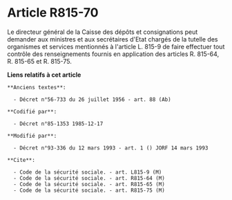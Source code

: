 # Article R815-70

Le directeur général de la Caisse des dépôts et consignations peut demander aux ministres et aux secrétaires d'Etat chargés
de la tutelle des organismes et services mentionnés à l'article L. 815-9 de faire effectuer tout contrôle des renseignements
fournis en application des articles R. 815-64, R. 815-65 et R. 815-75.

**Liens relatifs à cet article**

	**Anciens textes**:

	  - Décret n°56-733 du 26 juillet 1956 - art. 88 (Ab)

	**Codifié par**:

	  - Décret n°85-1353 1985-12-17

	**Modifié par**:

	  - Décret n°93-336 du 12 mars 1993 - art. 1 () JORF 14 mars 1993

	**Cite**:

	  - Code de la sécurité sociale. - art. L815-9 (M)
	  - Code de la sécurité sociale. - art. R815-64 (M)
	  - Code de la sécurité sociale. - art. R815-65 (M)
	  - Code de la sécurité sociale. - art. R815-75 (M)
